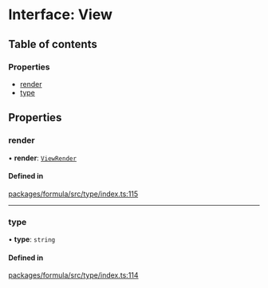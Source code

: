 # Interface: View

## Table of contents

### Properties

- [render](View.md#render)
- [type](View.md#type)

## Properties

### <a id="render" name="render"></a> render

• **render**: [`ViewRender`](../README.md#viewrender)

#### Defined in

[packages/formula/src/type/index.ts:115](https://github.com/mashcard/mashcard/blob/main/packages/formula/src/type/index.ts#L115)

___

### <a id="type" name="type"></a> type

• **type**: `string`

#### Defined in

[packages/formula/src/type/index.ts:114](https://github.com/mashcard/mashcard/blob/main/packages/formula/src/type/index.ts#L114)
